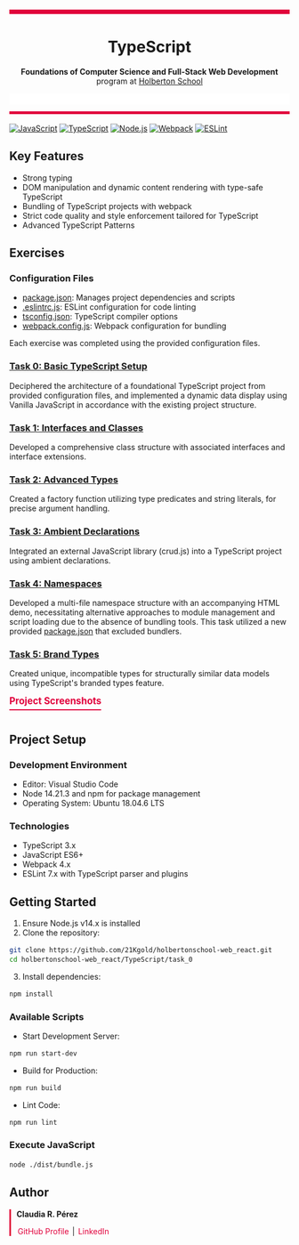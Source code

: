 ﻿![](./images/barra2.png)

<h1 align="center">TypeScript</h1>

<p align="center">
  <strong>Foundations of Computer Science and Full-Stack Web Development</strong> program at
  <a href="https://www.holbertonschool.com/">Holberton School</a>
</p>

<div align="center">
  <img src="./images/barra3.png" alt="White Bar" width="100%" height="20px">
  <img src="./images/barra2.png" alt="Red Bar" width="100%" height="4.5px">
</div>


[![JavaScript](https://img.shields.io/badge/JavaScript-ES6+-1e145f.svg)](https://developer.mozilla.org/en-US/docs/Web/JavaScript)
[![TypeScript](https://img.shields.io/badge/TypeScript-3.x-2f878c.svg)](https://www.typescriptlang.org/)
[![Node.js](https://img.shields.io/badge/Node.js-14.x-e1003c.svg)](https://nodejs.org/)
[![Webpack](https://img.shields.io/badge/Webpack-4.x-8dd6f9.svg)](https://webpack.js.org/)
[![ESLint](https://img.shields.io/badge/ESLint-7.x-4B32C3.svg)](https://eslint.org/)

## Key Features
* Strong typing
* DOM manipulation and dynamic content rendering with type-safe TypeScript
* Bundling of TypeScript projects with webpack
* Strict code quality and style enforcement tailored for TypeScript
* Advanced TypeScript Patterns
## Exercises
### Configuration Files
- [package.json](./task_0/package.json): Manages project dependencies and scripts
- [.eslintrc.js](./task_0/.eslintrc.js): ESLint configuration for code linting
- [tsconfig.json](./task_0/tsconfig.json): TypeScript compiler options
- [webpack.config.js](./task_0/webpack.config.js): Webpack configuration for bundling

Each exercise was completed using the provided configuration files.
### [Task 0: Basic TypeScript Setup](./task_0/js/main.ts) 
Deciphered the architecture of a foundational TypeScript project from provided configuration files, and implemented a dynamic data display using Vanilla JavaScript in accordance with the existing project structure.

### [Task 1: Interfaces and Classes](./task_1/js/main.ts)
Developed a comprehensive class structure with associated interfaces and interface extensions.

### [Task 2: Advanced Types](./task_2/js/main.ts)
Created a factory function utilizing type predicates and string literals, for precise argument handling.

### [Task 3: Ambient Declarations](./task_3/js/main.ts)
Integrated an external JavaScript library (crud.js) into a TypeScript project using ambient declarations.

### [Task 4: Namespaces](./task_4/js/main.ts)
Developed a multi-file namespace structure with an accompanying HTML demo, necessitating alternative approaches to module management and script loading due to the absence of bundling tools. This task utilized a new provided [package.json](./task_4/package.json) that excluded bundlers.

### [Task 5: Brand Types](./task_5/js/main.ts)
Created unique, incompatible types for structurally similar data models using TypeScript's branded types feature.

<details>
  <summary style="display: inline-block; cursor: pointer; font-size: 1.2em; font-weight: bold; color: #e1003c; border-bottom: 2px solid #e1003c; padding-bottom: 5px; margin-bottom: 10px;">
    Project Screenshots
  </summary>

### Task 0 Typescript dynamic data display
Note that dist directory is being erased or not populated when using npm run start-dev. This behavior is normal because the development server doesn't create physical files in the dist directory. Instead, it serves the files from memory to provide a quicker feedback loop during development.
<p align="center">
  <img src="./images/transpiled files after npm run start-dev.png" alt="Image Description" width="800" />
</p>
<p align="center"><em>Development Server files of Task 0</em></p>

<p></p>

<p align="center"><img src="./images/task_0_browser.png" alt="Task 0" width="800"/></p>
<p align="center"><em>Development Server Output of Task 0</em></p>

### Task 1: Interfaces and Classes
```bash
USER-PC/task_1$ node ./dist/bundle.js 
{
  firstName: 'John',
  fullTimeEmployee: false,
  lastName: 'Lenon',
  yearsOfExperience: 33,
  location: 'Liverpool, England',
  contract: false,
  subject: 'guitar'
}
{
  firstName: 'Paul',
  fullTimeEmployee: true,
  lastName: 'McCartney',
  location: 'Liverpool, England',
  subject: 'piano'
}
{
  firstName: 'George',
  fullTimeEmployee: true,
  lastName: 'Harrison',
  location: 'Liverpool, England'
}
{
  firstName: 'Ringo',
  fullTimeEmployee: true,
  lastName: 'Star',
  location: 'Liverpool, England',
  numberOfReports: 1
}
J. Lennon
Yoco: Currently working
```

### Task 2: Advanced Types

<p align="center">
  <img src="./images/task_2_browser.png" alt="Task 2 Screenshot" width="800"/>
</p>
<p align="center"><em>DevTools console of Task 2</em></p>

### Task 3: Ambient Declarations
```bash
USER-PC/task_3$ node ./dist/bundle.js
Insert row { firstName: 'Guillaume', lastName: 'Salva' }
Update row 573 { firstName: 'Guillaume', lastName: 'Salva', age: 23 }
Delete row id 573
```

### Task 4: Namespaces

<p align="center">
  <img src="./images/task_4_browser.png" alt="Task 4 Screenshot" width="800"/>
</p>
<p align="center"><em>DevTools console of Task 4</em></p>

### Task 5: Brand Types
```bash
USER-PC/task_5$ node ./dist/bundle.js
{ credits: 6 }
```

</details>

## Project Setup
### Development Environment
* Editor: Visual Studio Code
* Node 14.21.3 and npm for package management
* Operating System: Ubuntu 18.04.6 LTS
### Technologies
- TypeScript 3.x
- JavaScript ES6+
- Webpack 4.x
- ESLint 7.x with TypeScript parser and plugins
## Getting Started
1. Ensure Node.js v14.x is installed
2. Clone the repository:
``` bash
git clone https://github.com/21Kgold/holbertonschool-web_react.git
cd holbertonschool-web_react/TypeScript/task_0
```
3. Install dependencies:
``` bash
npm install
```
### Available Scripts
* Start Development Server:
``` bash
npm run start-dev
```
* Build for Production:
``` bash
npm run build
```
* Lint Code:
``` bash
npm run lint
```
### Execute JavaScript
``` bash
node ./dist/bundle.js 
```

## Author

<div style="border-left: 3px solid #e1003c; padding-left: 10px;">
  <p><strong>Claudia R. Pérez</strong></p>
  <p>
    <a href="https://github.com/21Kgold" style="color: #e1003c; text-decoration: none; padding: 0 2px;">GitHub Profile</a> | 
    <a href="https://linkedin.com/in/claudia-tech" style="color: #e1003c; padding: 0 2px; text-decoration: none;">LinkedIn</a>
  </p>
</div>

